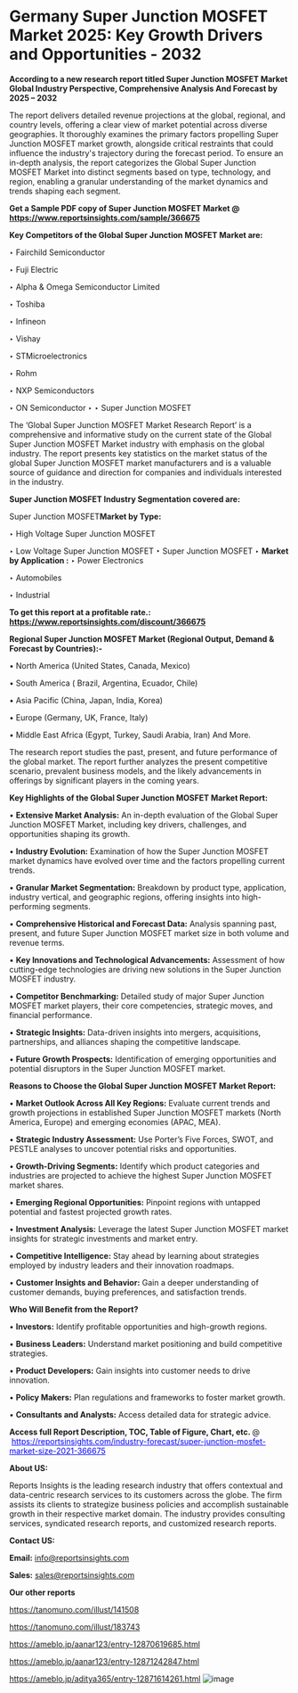 # Germany Super Junction MOSFET Market 2025: Key Growth Drivers and Opportunities - 2032

<strong>According to a new research report titled Super Junction MOSFET Market Global Industry Perspective, Comprehensive Analysis And Forecast by 2025 – 2032</strong>

The report delivers detailed revenue projections at the global, regional, and country levels, offering a clear view of market potential across diverse geographies. It thoroughly examines the primary factors propelling Super Junction MOSFET market growth, alongside critical restraints that could influence the industry's trajectory during the forecast period. To ensure an in-depth analysis, the report categorizes the Global Super Junction MOSFET Market into distinct segments based on type, technology, and region, enabling a granular understanding of the market dynamics and trends shaping each segment.

<strong>Get a Sample PDF copy of Super Junction MOSFET Market </strong><strong>@<a href=https://www.reportsinsights.com/sample/366675 style=color:#0000ff;> https://www.reportsinsights.com/sample/366675</a></strong></font>

<strong>Key Competitors of the Global Super Junction MOSFET Market are:</strong>

‣ Fairchild Semiconductor

‣ Fuji Electric

‣ Alpha & Omega Semiconductor Limited

‣ Toshiba

‣ Infineon

‣ Vishay

‣ STMicroelectronics

‣ Rohm

‣ NXP Semiconductors

‣ ON Semiconductor
‣ 
‣ Super Junction MOSFET

The ‘Global Super Junction MOSFET Market Research Report’ is a comprehensive and informative study on the current state of the Global Super Junction MOSFET Market industry with emphasis on the global industry. The report presents key statistics on the market status of the global Super Junction MOSFET market manufacturers and is a valuable source of guidance and direction for companies and individuals interested in the industry.

<strong>Super Junction MOSFET Industry Segmentation covered are:</strong>

Super Junction MOSFET<strong>Market by Type:</strong>

‣ High Voltage Super Junction MOSFET

‣ Low Voltage Super Junction MOSFET
‣ Super Junction MOSFET 
‣ 
<strong>Market by Application :</strong>
‣ Power Electronics

‣ Automobiles

‣ Industrial

<strong>To get this report at a profitable rate.: <a href=https://www.reportsinsights.com/discount/366675 style=color:#0000ff;>https://www.reportsinsights.com/discount/366675</a></strong></font>

<strong>Regional Super Junction MOSFET Market (Regional Output, Demand &amp; Forecast by Countries):-</strong>

• North America (United States, Canada, Mexico)

• South America ( Brazil, Argentina, Ecuador, Chile)

• Asia Pacific (China, Japan, India, Korea)

• Europe (Germany, UK, France, Italy)

• Middle East Africa (Egypt, Turkey, Saudi Arabia, Iran) And More.

The research report studies the past, present, and future performance of the global market. The report further analyzes the present competitive scenario, prevalent business models, and the likely advancements in offerings by significant players in the coming years.

<strong>Key Highlights of the Global Super Junction MOSFET Market Report:</strong>

• <strong>Extensive Market Analysis:</strong> An in-depth evaluation of the Global Super Junction MOSFET Market, including key drivers, challenges, and opportunities shaping its growth.

• <strong>Industry Evolution:</strong> Examination of how the Super Junction MOSFET market dynamics have evolved over time and the factors propelling current trends.

• <strong>Granular Market Segmentation:</strong> Breakdown by product type, application, industry vertical, and geographic regions, offering insights into high-performing segments.

• <strong>Comprehensive Historical and Forecast Data:</strong> Analysis spanning past, present, and future Super Junction MOSFET market size in both volume and revenue terms.

• <strong>Key Innovations and Technological Advancements:</strong> Assessment of how cutting-edge technologies are driving new solutions in the Super Junction MOSFET industry.

• <strong>Competitor Benchmarking:</strong> Detailed study of major Super Junction MOSFET market players, their core competencies, strategic moves, and financial performance.

• <strong>Strategic Insights:</strong> Data-driven insights into mergers, acquisitions, partnerships, and alliances shaping the competitive landscape.

• <strong>Future Growth Prospects:</strong> Identification of emerging opportunities and potential disruptors in the Super Junction MOSFET market.

<strong>Reasons to Choose the Global Super Junction MOSFET Market Report:</strong>

• <strong>Market Outlook Across All Key Regions:</strong> Evaluate current trends and growth projections in established Super Junction MOSFET markets (North America, Europe) and emerging economies (APAC, MEA).

• <strong>Strategic Industry Assessment:</strong> Use Porter’s Five Forces, SWOT, and PESTLE analyses to uncover potential risks and opportunities.

• <strong>Growth-Driving Segments:</strong> Identify which product categories and industries are projected to achieve the highest Super Junction MOSFET market shares.

• <strong>Emerging Regional Opportunities:</strong> Pinpoint regions with untapped potential and fastest projected growth rates.

• <strong>Investment Analysis:</strong> Leverage the latest Super Junction MOSFET market insights for strategic investments and market entry.

• <strong>Competitive Intelligence:</strong> Stay ahead by learning about strategies employed by industry leaders and their innovation roadmaps.

• <strong>Customer Insights and Behavior:</strong> Gain a deeper understanding of customer demands, buying preferences, and satisfaction trends.

<strong>Who Will Benefit from the Report?</strong>

• <strong>Investors:</strong> Identify profitable opportunities and high-growth regions.

• <strong>Business Leaders:</strong> Understand market positioning and build competitive strategies.

• <strong>Product Developers:</strong> Gain insights into customer needs to drive innovation.

• <strong>Policy Makers:</strong> Plan regulations and frameworks to foster market growth.

• <strong>Consultants and Analysts:</strong> Access detailed data for strategic advice.
</ul>
<strong>Access full Report Description, TOC, Table of Figure, Chart, etc. </strong>@  <a href=https://reportsinsights.com/industry-forecast/super-junction-mosfet-market-size-2021-366675 style=color:#0000ff;>https://reportsinsights.com/industry-forecast/super-junction-mosfet-market-size-2021-366675</a></font>

<strong><strong>About US</strong>:</strong>

Reports Insights is the leading research industry that offers contextual and data-centric research services to its customers across the globe. The firm assists its clients to strategize business policies and accomplish sustainable growth in their respective market domain. The industry provides consulting services, syndicated research reports, and customized research reports.

<strong>Contact US:</strong>

<p class=""""><b>Email:</b> <a href=mailto:info@reportsinsights.com>info@reportsinsights.com</a></p>
<p class=""""><b>Sales:</b> <a href=mailto:sales@reportsinsights.com>sales@reportsinsights.com</a></p>

<strong>Our other reports</strong>

<a href=https://tanomuno.com/illust/141508>https://tanomuno.com/illust/141508</a>

<a href=https://tanomuno.com/illust/183743>https://tanomuno.com/illust/183743</a>

<a href=https://ameblo.jp/aanar123/entry-12870619685.html>https://ameblo.jp/aanar123/entry-12870619685.html</a>

<a href=https://ameblo.jp/aanar123/entry-12871242847.html>https://ameblo.jp/aanar123/entry-12871242847.html</a>

<a href=https://ameblo.jp/aditya365/entry-12871614261.html>https://ameblo.jp/aditya365/entry-12871614261.html</a>
![image](https://github.com/user-attachments/assets/4da1ca03-4da7-489d-9fec-fccbfac294c3)
